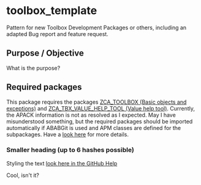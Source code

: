 # toolbox_template
Pattern for new Toolbox Development Packages or others, including an adapted Bug report and feature request.

## Purpose / Objective
What is the purpose?

## Required packages
This package requires the packages [ZCA_TOOLBOX (Basic objects and exceptions)](https://github.com/JSB-Vienna/ZCA_TOOLBOX.git) and [ZCA_TBX_VALUE_HELP_TOOL (Value help tool)](https://github.com/JSB-Vienna/ZCA_TBX_VALUE_HELP_TOOL.git).
Currently, the APACK information is not as resolved as I expected. May I have misunderstood something, but the required packages should be imported automatically if ABABGit is used and APM classes are defined for the subpackages. Have a [look here](https://docs.abapgit.org/user-guide/reference/apack.html) for more details.

### Smaller heading (up to 6 hashes possible)

Styling the text [look here in the GitHub Help](https://docs.github.com/de/get-started/writing-on-github/getting-started-with-writing-and-formatting-on-github/basic-writing-and-formatting-syntax)

Cool, isn't it?


